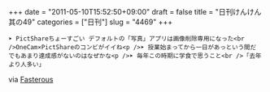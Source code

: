 +++
date = "2011-05-10T15:52:50+09:00"
draft = false
title = "日刊けんけん 其の49"
categories = ["日刊"]
slug = "4469"
+++


    ➤ PictShareちょーすごい デフォルトの「写真」アプリは画像削除専用になった<br />OneCam×PictShareのコンビがイイね<p />➤ 授業始まってから一日があっという間だ でもあまり達成感がないのはなぜかな<p />➤ 毎年この時期に学食で思うこと<br />「去年より人多い」

<div class="posterous_quote_citation">via <a href="http://www.lastday.jp/2011/02/28/fasterous">Fasterous</a></div>
  
